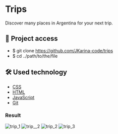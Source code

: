 # Trips
Discover many places in Argentina for your next trip.

## 📁 Project access

- $ git clone https://github.com/JKarina-code/trips
- $ cd ../path/to/the/file

## 🛠️ Used technology

- [CSS](https://www.w3schools.com/Css/)
- [HTML](https://www.w3schools.com/html/)
- [JavaScript](https://www.w3schools.com/js)
- [Git](https://git-scm.com/docs)


### Result 
![trip_1](https://github.com/JKarina-code/nsecret-game/assets/29663094/e55f0390-d7d0-4bef-b519-420e3364680d)
![trip__2](https://github.com/JKarina-code/nsecret-game/assets/29663094/4dde1903-3967-4688-9658-692307f08908)
![trip_2](https://github.com/JKarina-code/nsecret-game/assets/29663094/344b59af-e946-44ec-9eb1-ea73d680c587)
![trip_3](https://github.com/JKarina-code/nsecret-game/assets/29663094/48144eb2-24aa-4091-9669-2540961f2c53)
